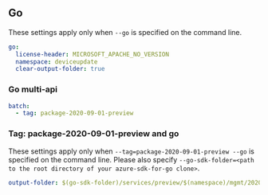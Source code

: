 ## Go

These settings apply only when `--go` is specified on the command line.

```yaml $(go)
go:
  license-header: MICROSOFT_APACHE_NO_VERSION
  namespace: deviceupdate
  clear-output-folder: true
```

### Go multi-api

``` yaml $(go) && $(multiapi)
batch:
  - tag: package-2020-09-01-preview
```

### Tag: package-2020-09-01-preview and go

These settings apply only when `--tag=package-2020-09-01-preview --go` is specified on the command line.
Please also specify `--go-sdk-folder=<path to the root directory of your azure-sdk-for-go clone>`.

```yaml $(tag) == 'package-2020-09-01-preview' && $(go)
output-folder: $(go-sdk-folder)/services/preview/$(namespace)/mgmt/2020-09-01/$(namespace)
```

